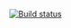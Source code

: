 [![Build status](https://ci.appveyor.com/api/projects/status/8b40m57r25f830ub?svg=true)](https://ci.appveyor.com/project/Bagdasarov96/bdd)